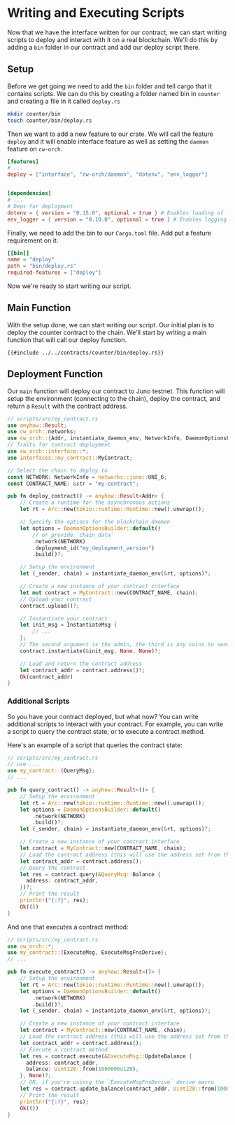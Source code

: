 # Writing and Executing Scripts

Now that we have the interface written for our contract, we can start writing scripts to deploy and interact with it on a real blockchain. We'll do this by adding a `bin` folder in our contract and add our deploy script there.

## Setup

Before we get going we need to add the `bin` folder and tell cargo that it contains scripts. We can do this by creating a folder named bin in `counter` and creating a file in it called `deploy.rs`

```bash
mkdir counter/bin
touch counter/bin/deploy.rs
```

Then we want to add a new feature to our crate. We will call the feature `deploy` and it will enable interface feature as well as setting the `daemon` feature on `cw-orch`.

```toml
[features]
# ...
deploy = ["interface", "cw-orch/daemon", "dotenv", "env_logger"]


[dependencies]
# ...
# Deps for deployment
dotenv = { version = "0.15.0", optional = true } # Enables loading of .env files
env_logger = { version = "0.10.0", optional = true } # Enables logging to stdout
```

Finally, we need to add the bin to our `Cargo.toml` file. Add put a feature requirement on it:

```toml
[[bin]]
name = "deploy"
path = "bin/deploy.rs"
required-features = ["deploy"]
```

Now we're ready to start writing our script.

## Main Function

With the setup done, we can start writing our script. Our initial plan is to deploy the counter contract to the chain. We'll start by writing a main function that will call our deploy function.

```rust,ignore
{{#include ../../contracts/counter/bin/deploy.rs}}
```

## Deployment Function

Our `main` function will deploy our contract to Juno testnet. This function will setup the environment (connecting to the chain), deploy the contract, and return a `Result` with the contract address.

```rust
// scripts/src/my_contract.rs
use anyhow::Result;
use cw_orch::networks;
use cw_orch::{Addr, instantiate_daemon_env, NetworkInfo, DaemonOptionsBuilder};
// Traits for contract deployment
use cw_orch::interface::*;
use interfaces::my_contract::MyContract;

// Select the chain to deploy to
const NETWORK: NetworkInfo = networks::juno::UNI_6;
const CONTRACT_NAME: &str = "my-contract";

pub fn deploy_contract() -> anyhow::Result<Addr> {
    // Create a runtime for the asynchronous actions
    let rt = Arc::new(tokio::runtime::Runtime::new().unwrap());

    // Specify the options for the blockchain daemon
    let options = DaemonOptionsBuilder::default()
        // or provide `chain_data`
        .network(NETWORK)
        .deployment_id("my_deployment_version")
        .build()?;

    // Setup the environment
    let (_sender, chain) = instantiate_daemon_env(&rt, options)?;

    // Create a new instance of your contract interface
    let mut contract = MyContract::new(CONTRACT_NAME, chain);
    // Upload your contract
    contract.upload()?;

    // Instantiate your contract
    let init_msg = InstantiateMsg {
        // ...
    };
    // The second argument is the admin, the third is any coins to send with the init message
    contract.instantiate(&init_msg, None, None)?;

    // Load and return the contract address
    let contract_addr = contract.address()?;
    Ok(contract_addr)
}
```

### Additional Scripts

So you have your contract deployed, but what now? You can write additional scripts to interact with your contract. For example, you can write a script to query the contract state, or to execute a contract method.

Here's an example of a script that queries the contract state:

```rust
// scripts/src/my_contract.rs
// use ...
use my_contract::{QueryMsg};
// ...

pub fn query_contract() -> anyhow::Result<()> {
    // Setup the environment
    let rt = Arc::new(tokio::runtime::Runtime::new().unwrap());
    let options = DaemonOptionsBuilder::default()
        .network(NETWORK)
        .build()?;
    let (_sender, chain) = instantiate_daemon_env(&rt, options)?;

    // Create a new instance of your contract interface
    let contract = MyContract::new(CONTRACT_NAME, chain);
    // Load the contract address (this will use the address set from the previous deploy script)
    let contract_addr = contract.address();
    // Query the contract
    let res = contract.query(&QueryMsg::Balance {
      address: contract_addr,
    })?;
    // Print the result
    println!("{:?}", res);
    Ok(())
}
```

 And one that executes a contract method:

```rust
// scripts/src/my_contract.rs
use cw_orch::*;
use my_contract::{ExecuteMsg, ExecuteMsgFnsDerive};
// ...

pub fn execute_contract() -> anyhow::Result<()> {
    // Setup the environment
    let rt = Arc::new(tokio::runtime::Runtime::new().unwrap());
    let options = DaemonOptionsBuilder::default()
        .network(NETWORK)
        .build()?;
    let (_sender, chain) = instantiate_daemon_env(&rt, options)?;

    // Create a new instance of your contract interface
    let contract = MyContract::new(CONTRACT_NAME, chain);
    // Load the contract address (this will use the address set from the previous deploy script)
    let contract_addr = contract.address();
    // Execute a contract method
    let res = contract.execute(&ExecuteMsg::UpdateBalance {
      address: contract_addr,
      balance: Uint128::from(1000000u128),
    }, None)?;
    // OR, if you're usincg the `ExecuteMsgFnsDerive` derive macro
    let res = contract.update_balance(contract_addr, Uint128::from(1000000u128))?;
    // Print the result
    println!("{:?}", res);
    Ok(())
}
```
